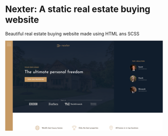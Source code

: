 
# Nexter: A static real estate buying website




Beautiful real estate buying website made using HTML ans SCSS




![Logo](https://github.com/Sumitsh28/Nexter/blob/main/file.png?raw=true)



